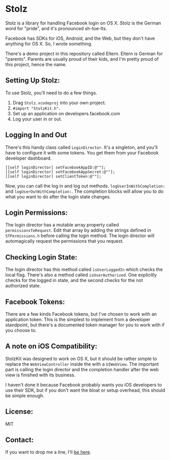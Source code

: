 Stolz
=====

Stolz is a library for handling Facebook login on OS X. 
Stolz is the German word for "pride", and it's pronounced sh-toe-lts. 

Facebook has SDKs for iOS, Android, and the Web, but they don't have anything for OS X. So, I wrote something.

There's a demo project in this repository called Eltern. Eltern is German for "parents". Parents are usually proud of their kids, and I'm pretty proud of this project, hence the name.

Setting Up Stolz:
---
To use Stolz, you'll need to do a few things. 

1. Drag `Stolz.xcodeproj` into your own project. 
2. `#import "StolzKit.h"`.
3. Set up an application on developers.facebook.com
4. Log your user in or out.

Logging In and Out
---
There's this handy class called `LoginDirector`. It's a singleton, and you'll have to configure it with some tokens. You get them from your Facebook developer dashboard.

    [[self loginDirector] setFacebookAppID:@""];
    [[self loginDirector] setFacebookAppSecret:@""];
	[[self loginDirector] setClientToken:@""];

Now, you can call the log in and log out methods. 
`logUserInWithCompletion:` and `logUserOutWithCompletion:`. The completion blocks will allow you to do what you want to do after the login state changes.


Login Permissions:
---
The login director has a mutable array property called `permissionsToRequest`. Edit that array by adding the strings defined in `STPermissions.h` before calling the login method. The login director will automagically request the permissions that you request.

Checking Login State:
---
The login director has this method called  `isUserLoggedIn` which checks the local flag. There's also a method called `isUserAuthorized`. One explicitly checks for the logged in state, and the second checks for the not authorized state.

Facebook Tokens:
---
There are a few kinds Facebook tokens, but I've chosen to work with an application token. This is the simplest to implement from a developer standpoint, but there's a documented token manager for you to work with if you choose to.

A note on iOS Compatibility:
---
StolzKit was designed to work on OS X, but it should be rather simple to replace the `WebViewController` inside the with a `UIWebView`. The important part is calling the login director and the completion handler after the web view is finished with its business.

I haven't done it because Facebook probably wants you iOS developers to use their SDK, but if you don't want the bloat or setup overhead, this should be simple enough.

License:
---
MIT


Contact:
---
If you want to drop me a line, I'll [be here](http://twitter.com/bermaniastudios). 